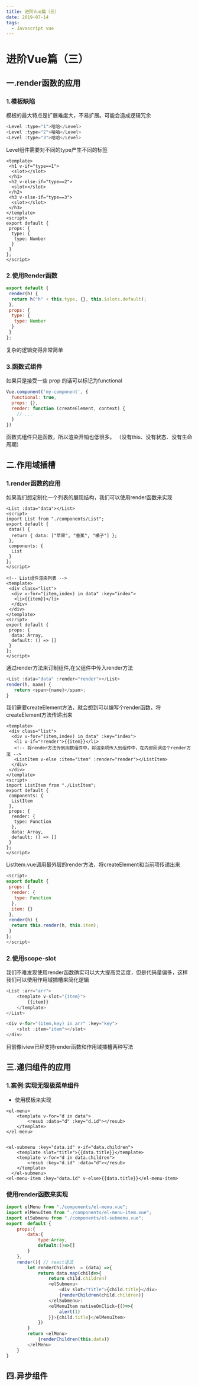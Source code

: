 ```yaml
---
title: 进阶Vue篇（三）
date: 2019-07-14
tags:
  - Javascript vue
---
```


# 进阶Vue篇（三）
## 一.render函数的应用
### 1.模板缺陷
模板的最大特点是扩展难度大，不易扩展。可能会造成逻辑冗余

```js
<Level :type="1">哈哈</Level>
<Level :type="2">哈哈</Level>
<Level :type="3">哈哈</Level>
```
Level组件需要对不同的type产生不同的标签

```vue
<template>
 <h1 v-if="type==1">
  <slot></slot>
 </h1>
 <h2 v-else-if="type==2">
  <slot></slot>
 </h2>
 <h3 v-else-if="type==3">
  <slot></slot>
 </h3>
</template>
<script>
export default {
 props: {
  type: {
   type: Number
  }
 }
};
</script>
```
### 2.使用Render函数
```js
export default {
 render(h) {
  return h("h" + this.type, {}, this.$slots.default);
 },
 props: {
  type: {
   type: Number
  }
 }
};
```
复杂的逻辑变得非常简单

### 3.函数式组件
如果只是接受一些 prop 的话可以标记为functional

```js
Vue.component('my-component', {
  functional: true,
  props: {},
  render: function (createElement, context) {
    // ...
  }
})
```
函数式组件只是函数，所以渲染开销也低很多。 （没有this、没有状态、没有生命周期）

## 二.作用域插槽
### 1.render函数的应用
如果我们想定制化一个列表的展现结构，我们可以使用render函数来实现

```vue
<List :data="data"></List>
<script>
import List from "./components/List";
export default {
 data() {
  return { data: ["苹果", "香蕉", "橘子"] };
 },
 components: {
  List
 }
};
</script>

<!-- List组件渲染列表 -->
<template>
 <div class="list">
  <div v-for="(item,index) in data" :key="index">
   <li>{{item}}</li>
  </div>
 </div>
</template>
<script>
export default {
 props: {
  data: Array,
  default: () => []
 }
};
</script>
```
通过render方法来订制组件,在父组件中传入render方法

```js
<List :data="data" :render="render"></List>
render(h, name) {
   return <span>{name}</span>;
}
```
我们需要createElement方法，就会想到可以编写个render函数，将createElement方法传递出来

```vue
<template>
 <div class="list">
  <div v-for="(item,index) in data" :key="index">
   <li v-if="!render">{{item}}</li>
   <!-- 将render方法传到函数组件中，将渲染项传入到组件中，在内部回调这个render方法 -->
   <ListItem v-else :item="item" :render="render"></ListItem>
  </div>
 </div>
</template>
<script>
import ListItem from "./ListItem";
export default {
 components: {
  ListItem
 },
 props: {
  render: {
   type: Function
  },
  data: Array,
  default: () => []
 }
};
</script>
```
ListItem.vue调用最外层的render方法，将createElement和当前项传递出来

```js
<script>
export default {
 props: {
  render: {
   type: Function
  },
  item: {}
 },
 render(h) {
  return this.render(h, this.item);
 }
};
</script>
```
### 2.使用scope-slot
我们不难发现使用render函数确实可以大大提高灵活度，但是代码量偏多，这样我们可以使用作用域插槽来简化逻辑

```js
<List :arr="arr">
    <template v-slot="{item}">
        {{item}}
    </template>
</List>

<div v-for="(item,key) in arr" :key="key">
    <slot :item="item"></slot>
</div>
```
目前像iview已经支持render函数和作用域插槽两种写法

## 三.递归组件的应用
### 1.案例:实现无限极菜单组件
- 使用模板来实现
```vue
<el-menu>
    <template v-for="d in data">
        <resub :data="d" :key="d.id"></resub>
    </template>
</el-menu>


<el-submenu :key="data.id" v-if="data.children">
    <template slot="title">{{data.title}}</template>
    <template v-for="d in data.children">
        <resub :key="d.id" :data="d"></resub>
    </template>
  </el-submenu>
<el-menu-item :key="data.id" v-else>{{data.title}}</el-menu-item>
```
### 使用render函数来实现
```js
import elMenu from "./components/el-menu.vue";
import elMenuItem from "./components/el-menu-item.vue";
import elSubmenu from "./components/el-submenu.vue";
export  default {
    props:{
        data:{
            type:Array,
            default:()=>[]
        }
    },
    render(){ // react语法 
        let renderChildren  = (data) =>{
            return data.map(child=>{
                return child.children? 
                <elSubmenu>
                    <div slot="title">{child.title}</div>
                    {renderChildren(child.children)}
                </elSubmenu>:
                <elMenuItem nativeOnClick={()=>{
                    alert(1)
                }}>{child.title}</elMenuItem>
            })
        }
        return <elMenu>
            {renderChildren(this.data)}
        </elMenu>
    }
}
```
## 四.异步组件
